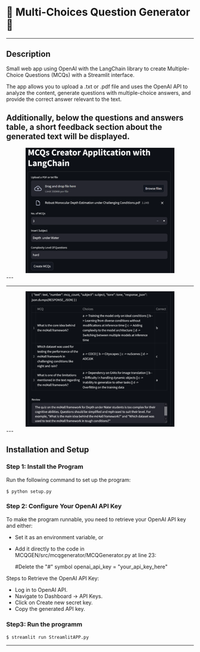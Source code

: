 # 🚀 Multi-Choices Question Generator 🚀

---

## Description

Small web app using OpenAI with the LangChain library to create Multiple-Choice Questions (MCQs) with a Streamlit interface.

The app allows you to upload a .txt or .pdf file and uses the OpenAI API to analyze the content, generate questions with multiple-choice answers, and provide the correct answer relevant to the text.

Additionally, below the questions and answers table, a short feedback section about the generated text will be displayed.
---
<div align="center">
    <img src="images/Input_image.png" alt="Input" title="Input" width="400">
</div>
---

---
<div align="center">
    <img src="images/Output_image.png" alt="Output" title="Output" width="400">
</div>
---

## Installation and Setup


### Step 1: Install the Program

Run the following command to set up the program:

    $ python setup.py

### Step 2: Configure Your OpenAI API Key

To make the program runnable, you need to retrieve your OpenAI API key and either:

- Set it as an environment variable, or
- Add it directly to the code in MCQGEN/src/mcqgenerator/MCQGenerator.py at line 23:
  
    #Delete the "#" symbol
    openai_api_key = "your_api_key_here"

Steps to Retrieve the OpenAI API Key:

- Log in to OpenAI API.
- Navigate to Dashboard → API Keys.
- Click on Create new secret key.
- Copy the generated API key.

### Step3: Run the programm

    $ streamlit run StreamlitAPP.py

---